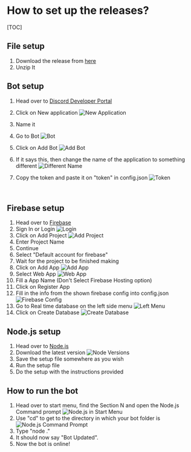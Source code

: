 # How to set up the releases?

[TOC]



## File setup

1. Download the release from [here](https://github.com/FloatingComet62/UniverseSafe/releases)
2. Unzip It

## Bot setup

1. Head over to [Discord Developer Portal](https://discord.com/developers/applications)

2. Click on New application
   ![New Application](https://cdn.discordapp.com/attachments/753507198235050006/886547598163447828/unknown.png)

3. Name it

4. Go to Bot
   ![Bot](https://media.discordapp.net/attachments/753507198235050006/886548069246726204/unknown.png)

5. Click on Add Bot
   ![Add Bot](https://media.discordapp.net/attachments/753507198235050006/886548300600324136/unknown.png)

6. If it says this, then change the name of the application to something different
   ![Different Name](https://media.discordapp.net/attachments/753507198235050006/886548769779363870/unknown.png)

7. Copy the token and paste it on "token" in config.json
   ![Token](https://media.discordapp.net/attachments/753507198235050006/886549310249009182/unknown.png)

   ​

## Firebase setup

1. Head over to [Firebase](https://console.firebase.google.com/u/0/)
2. Sign In or Login
   ![Login](https://media.discordapp.net/attachments/753507198235050006/886550330517622794/unknown.png?width=421&height=463)
3. Click on Add Project
   ![Add Project](https://media.discordapp.net/attachments/753507198235050006/886550681719304212/unknown.png)
4. Enter Project Name
5. Continue
6. Select "Default account for firebase"
7. Wait for the project to be finished making
8. Click on Add App
   ![Add App](https://media.discordapp.net/attachments/753507198235050006/886551754576105502/unknown.png)
9. Select Web App
   ![Web App](https://media.discordapp.net/attachments/753507198235050006/886552020180406313/unknown.png)
10. Fill a App Name
    (Don't Select Firebase Hosting option)
11. Click on Register App
12. Fill in the info from the shown firebase config into config.json
    ![Firebase Config](https://media.discordapp.net/attachments/753507198235050006/886553366459723776/unknown.png)
13. Go to Real time database on the left side menu
    ![Left Menu](https://media.discordapp.net/attachments/753507198235050006/886844640806969344/unknown.png)
14. Click on Create Database
    ![Create Database](https://media.discordapp.net/attachments/753507198235050006/886845747734151188/unknown.png)

## Node.js setup

1. Head over to [Node.js](https://nodejs.org/en/)
2. Download the latest version
   ![Node Versions](https://media.discordapp.net/attachments/753507198235050006/886554356294512681/unknown.png)
3. Save the setup file somewhere as you wish
4. Run the setup file
5. Do the setup with the instructions provided

## How to run the bot

1. Head over to start menu, find the Section N and open the Node.js Command prompt
   ![Node.js in Start Menu](https://media.discordapp.net/attachments/753507198235050006/886555117296447528/unknown.png)
2. Use "cd" to get to the directory in which your bot folder is
   ![Node.js Command Prompt](https://media.discordapp.net/attachments/753507198235050006/886556820091588618/unknown.png)
3. Type "node ."
4. It should now say "Bot Updated".
5. Now the bot is online!